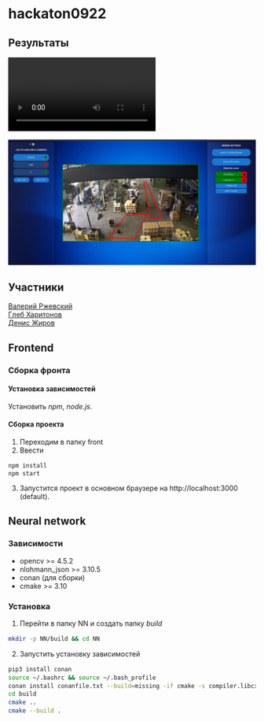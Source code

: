# hackaton0922

## Результаты
![Детектирование СИЗ нейросетью](https://github.com/Valetron/hackaton0922/blob/main/README/cut.mp4)

![Выставление зоны детектирования в web интерфейсе](README/cut.png)

## Участники
[Валерий Ржевский](https://github.com/Valetron) \
[Глеб Харитонов](https://github.com/Ser1ousSAM) \
[Денис Жиров](https://github.com/myaak)

## Frontend
### Сборка фронта
#### Установка зависимостей
Установить *npm*, *node.js*.
#### Сборка проекта
1. Переходим в папку front
2. Ввести
```
npm install
npm start
```
3. Запустится проект в основном браузере на http://localhost:3000 (default).

## Neural network
### Зависимости
* opencv >= 4.5.2
* nlohmann_json >= 3.10.5
* conan (для сборки)
* cmake >= 3.10

### Установка
1. Перейти в папку NN и создать папку *build*
```bash
mkdir -p NN/build && cd NN
```
2. Запустить установку зависимостей
```bash
pip3 install conan
source ~/.bashrc && source ~/.bash_profile
conan install conanfile.txt --build=missing -if cmake -s compiler.libcxx=libstdc++11
cd build
cmake ..
cmake --build .
```

